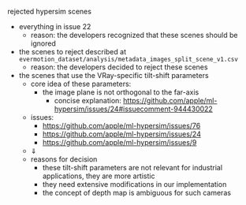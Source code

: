 rejected hypersim scenes

* everything in issue 22
  * reason: the developers recognized that these scenes should be ignored
* the scenes to reject described at `evermotion_dataset/analysis/metadata_images_split_scene_v1.csv`
  * reason: the developers decided to reject these scenes
* the scenes that use the VRay-specific tilt-shift parameters
  * core idea of these parameters:
    * the image plane is not orthogonal to the far-axis
      * concise explanation: <https://github.com/apple/ml-hypersim/issues/24#issuecomment-944430022>
  * issues:
    * <https://github.com/apple/ml-hypersim/issues/76>
    * <https://github.com/apple/ml-hypersim/issues/24>
    * <https://github.com/apple/ml-hypersim/issues/9>
  * ⇓
  * reasons for decision
    * these tilt-shift parameters are not relevant for industrial applications, they are more artistic
    * they need extensive modifications in our implementation
    * the concept of depth map is ambiguous for such cameras